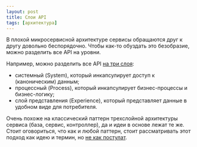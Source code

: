 ```yaml
---
layout: post
title: Слои API
tags: [архитектура]
---
```

В плохой микросервисной архитектуре сервисы обращаются друг к другу довольно беспорядочно. Чтобы как-то обуздать это безобразие, можно разделить все API на уровни.

Например, можно разделить все API [на три слоя](https://blogs.mulesoft.com/learn-apis/api-led-connectivity/what-is-api-led-connectivity/):
- системный (System), который инкапсулирует доступ к (каноническим) данным;
- процессный (Process), который инкапсулирует бизнес-процессы и бизнес-логику;
- слой представления (Experience), который представляет данные в удобном виде для потребителя.

Очень похоже на классический паттерн трехслойной архитектуры сервиса (база, сервис, контроллер), да и идеи в основе лежат те же. Стоит оговориться, что как и любой паттерн, стоит рассматривать этот подход как идею и термин, но [не как постулат](https://medium.com/@chethanbabu.r/why-api-led-connectivity-is-failing-8d0772720025).

